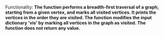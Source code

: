 Functionality: **The function performs a breadth-first traversal of a graph, starting from a given vertex, and marks all visited vertices. It prints the vertices in the order they are visited. The function modifies the input dictionary 'vis' by marking all vertices in the graph as visited. The function does not return any value.**